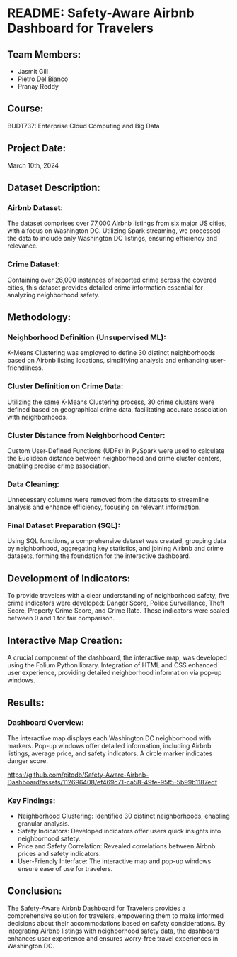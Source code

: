 # README: Safety-Aware Airbnb Dashboard for Travelers

## Team Members:
- Jasmit Gill
- Pietro Del Bianco
- Pranay Reddy

## Course:
BUDT737: Enterprise Cloud Computing and Big Data

## Project Date:
March 10th, 2024

## Dataset Description:
### Airbnb Dataset:
The dataset comprises over 77,000 Airbnb listings from six major US cities, with a focus on Washington DC. Utilizing Spark streaming, we processed the data to include only Washington DC listings, ensuring efficiency and relevance.

### Crime Dataset:
Containing over 26,000 instances of reported crime across the covered cities, this dataset provides detailed crime information essential for analyzing neighborhood safety.

## Methodology:
### Neighborhood Definition (Unsupervised ML):
K-Means Clustering was employed to define 30 distinct neighborhoods based on Airbnb listing locations, simplifying analysis and enhancing user-friendliness.

### Cluster Definition on Crime Data:
Utilizing the same K-Means Clustering process, 30 crime clusters were defined based on geographical crime data, facilitating accurate association with neighborhoods.

### Cluster Distance from Neighborhood Center:
Custom User-Defined Functions (UDFs) in PySpark were used to calculate the Euclidean distance between neighborhood and crime cluster centers, enabling precise crime association.

### Data Cleaning:
Unnecessary columns were removed from the datasets to streamline analysis and enhance efficiency, focusing on relevant information.

### Final Dataset Preparation (SQL):
Using SQL functions, a comprehensive dataset was created, grouping data by neighborhood, aggregating key statistics, and joining Airbnb and crime datasets, forming the foundation for the interactive dashboard.

## Development of Indicators:
To provide travelers with a clear understanding of neighborhood safety, five crime indicators were developed: Danger Score, Police Surveillance, Theft Score, Property Crime Score, and Crime Rate. These indicators were scaled between 0 and 1 for fair comparison.

## Interactive Map Creation:
A crucial component of the dashboard, the interactive map, was developed using the Folium Python library. Integration of HTML and CSS enhanced user experience, providing detailed neighborhood information via pop-up windows.

## Results:
### Dashboard Overview:
The interactive map displays each Washington DC neighborhood with markers. Pop-up windows offer detailed information, including Airbnb listings, average price, and safety indicators. A circle marker indicates danger score.



https://github.com/pitodb/Safety-Aware-Airbnb-Dashboard/assets/112696408/ef469c71-ca58-49fe-95f5-5b99b1187edf




### Key Findings:
- Neighborhood Clustering: Identified 30 distinct neighborhoods, enabling granular analysis.
- Safety Indicators: Developed indicators offer users quick insights into neighborhood safety.
- Price and Safety Correlation: Revealed correlations between Airbnb prices and safety indicators.
- User-Friendly Interface: The interactive map and pop-up windows ensure ease of use for travelers.

## Conclusion:
The Safety-Aware Airbnb Dashboard for Travelers provides a comprehensive solution for travelers, empowering them to make informed decisions about their accommodations based on safety considerations. By integrating Airbnb listings with neighborhood safety data, the dashboard enhances user experience and ensures worry-free travel experiences in Washington DC.
